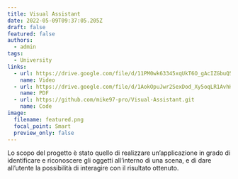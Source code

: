 ```yaml
---
title: Visual Assistant
date: 2022-05-09T09:37:05.205Z
draft: false
featured: false
authors:
  - admin
tags:
  - University
links:
  - url: https://drive.google.com/file/d/11PM0wk63345xqUkT6O_gAcIZGbuQ5fUp/view?usp=sharing
    name: Video
  - url: https://drive.google.com/file/d/1AokOpuJwr2SexDod_Xy5oqLR1AvhHPP7/view?usp=sharing
    name: PDF
  - url: https://github.com/mike97-pro/Visual-Assistant.git
    name: Code
image:
  filename: featured.png
  focal_point: Smart
  preview_only: false
---
```

Lo scopo del progetto è stato quello di realizzare un’applicazione in grado di identificare e riconoscere
gli oggetti all’interno di una scena, e di dare all’utente la possibilità di interagire con il risultato ottenuto.